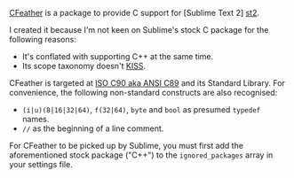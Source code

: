 [CFeather][homepage] is a package to provide C support for [Sublime Text 2]
[st2].

I created it because I'm not keen on Sublime's stock C package for the
following reasons:

* It's conflated with supporting C++ at the same time.
* Its scope taxonomy doesn't [KISS][kiss].

CFeather is targeted at [ISO C90 aka ANSI C89][lang] and its Standard Library.
For convenience, the following non-standard constructs are also recognised:

* `(i|u)(8|16|32|64)`, `f(32|64)`, `byte` and `bool` as presumed `typedef`
names.
* `//` as the beginning of a line comment.

For CFeather to be picked up by Sublime, you must first add the aforementioned
stock package ("C++") to the `ignored_packages` array in your settings file.

[homepage]: https://github.com/frou/CFeather
[st2]: http://www.sublimetext.com/
[kiss]: http://en.wikipedia.org/wiki/KISS_principle
[lang]: http://en.wikipedia.org/wiki/C_(programming_language)#ANSI_C_and_ISO_C
